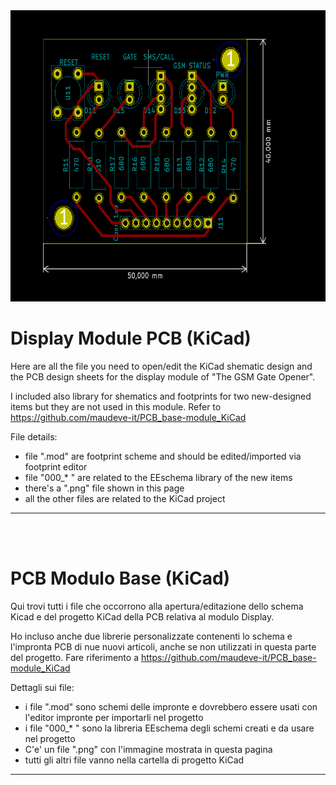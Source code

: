 


<img src="https://github.com/maudeve-it/PCB_display-module_KiCad/blob/main/display.png" width="633" height="466">




# Display Module PCB (KiCad)

Here are all the file you need to open/edit the KiCad shematic design and the PCB design sheets for the display module of "The GSM Gate Opener".

I included also library for shematics and footprints for two new-designed items but they are not used in this module. Refer to https://github.com/maudeve-it/PCB_base-module_KiCad

File details:
- file ".mod" are footprint scheme and should be edited/imported via footprint editor
- file "000_* " are related to the EEschema library of the new items
- there's a ".png" file shown in this page
- all the other files are related to the KiCad project

---

<br>
<br>


# PCB Modulo Base (KiCad)

Qui trovi tutti i file che occorrono alla apertura/editazione dello schema Kicad e del progetto KiCad della PCB relativa al modulo Display.

Ho incluso anche due librerie personalizzate contenenti lo schema e l'impronta PCB di nue nuovi articoli, anche se non utilizzati in questa parte del progetto. Fare riferimento a https://github.com/maudeve-it/PCB_base-module_KiCad

Dettagli sui file:
- i file ".mod" sono schemi delle impronte e dovrebbero essere usati con l'editor impronte per importarli nel progetto
- i file "000_* " sono la libreria EEschema degli schemi creati e da usare nel progetto
- C'e' un file ".png" con l'immagine mostrata in questa pagina
- tutti gli altri file vanno nella cartella di progetto KiCad

---
